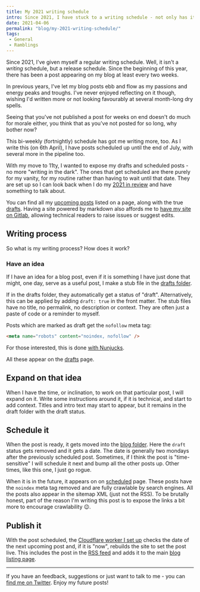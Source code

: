 ```yaml
---
title: My 2021 writing schedule
intro: Since 2021, I have stuck to a writing schedule - not only has it helped write more posts, it prevents the flurry of inactivity
date: 2021-04-06
permalink: "blog/my-2021-writing-schedule/"
tags:
 - General
 - Ramblings
---
```


Since 2021, I've given myself a regular writing schedule. Well, it isn't a _writing_ schedule, but a release schedule. Since the beginning of this year, there has been a post appearing on my blog at least every two weeks.

In previous years, I've let my blog posts ebb and flow as my passions and energy peaks and troughs. I've never enjoyed reflecting on it though, wishing I'd written more or not looking favourably at several month-long dry spells.

Seeing that you've not published a post for weeks on end doesn't do much for morale either, you think that as you've not posted for so long, why bother now?

This bi-weekly (fortnightly) schedule has got me writing more, too. As I write this (on 6th April), I have posts scheduled up until the end of July, with several more in the pipeline too.

With my move to 11ty, I wanted to expose my drafts and scheduled posts - no more "writing in the dark". The ones that get scheduled are there purely for my vanity, for my routine rather than having to wait until that date. They are set up so I can look back when I do my [2021 in review](/blog/2021-in-review/) and have something to talk about.

You can find all my [upcoming posts](/scheduled) listed on a page, along with the true [drafts](/drafts). Having a site powered by markdown also affords me to [have my site on Gitlab](https://gitlab.com/mikestreety/mikestreety), allowing technical readers to raise issues or suggest edits.

## Writing process

So what is my writing process? How does it work?

### Have an idea

If I have an idea for a blog post, even if it is something I have just done that might, one day, serve as a useful post, I make a stub file in the [drafts folder](https://gitlab.com/mikestreety/mikestreety/-/tree/master/app/content/drafts).

If in the drafts folder, they automatically get a status of "draft". Alternatively, this can be applied by adding `draft: true` in the front matter. The stub files have no title, no permalink, no description or context. They are often just a paste of code or a reminder to myself.

Posts which are marked as draft get the `nofollow` meta tag:

```html
<meta name="robots" content="noindex, nofollow" />
```

For those interested, this is done [with Nunjucks](https://gitlab.com/mikestreety/mikestreety/-/commit/a343dc3c0595d443bdcb19f08d5d13e16f0beff1).

All these appear on the [drafts](/drafts) page.

## Expand on that idea

When I have the time, or inclination, to work on that particular post, I will expand on it. Write some instructions around it, if it is technical, and start to add context. Titles and intro text may start to appear, but it remains in the draft folder with the draft status.

## Schedule it

When the post is ready, it gets moved into the [blog folder](https://gitlab.com/mikestreety/mikestreety/-/tree/master/app/content/blog). Here the `draft` status gets removed and it gets a date. The date is generally two mondays after the previously scheduled post. Sometimes, if I think the post is "time-sensitive" I will schedule it next and bump all the other posts up. Other times, like this one, I just go rogue.

When it is in the future, it appears on on [scheduled](/scheduled) page. These posts have the `noindex` meta tag removed and are fully crawlable by search engines. All the posts also appear in the sitemap XML (just not the RSS). To be brutally honest, part of the reason I'm writing this post is to expose the links a bit more to encourage crawlability 😉.

## Publish it

With the post scheduled, the [Cloudflare worker I set up](/blog/deploy-11ty-scheduled-posts-with-cloudflare-workers/) checks the date of the next upcoming post and, if it is "now", rebuilds the site to set the post live. This includes the post in the [RSS feed](/rss) and adds it to the main [blog listing page](/blog).

---

If you have an feedback, suggestions or just want to talk to me - you can [find me on Twitter](https://twitter.com/mikestreety). Enjoy my future posts!
